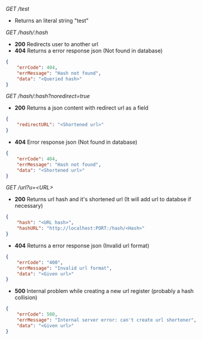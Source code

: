 *GET /test*
- Returns an literal string "test"

*GET /hash/:hash*
- **200** Redirects user to another url
- **404** Returns a error response json (Not found in database)
```json
{
    "errCode": 404,
    "errMessage": "Hash not found",
    "data": "<Queried hash>"
}
```

*GET /hash/:hash?noredirect=true*
- **200** Returns a json content with redirect url as a field 
```json
{
    "redirectURL": "<Shortened url>"
}
```
- **404** Error response json (Not found in database)
```json
{
    "errCode": 404,
    "errMessage": "Hash not found",
    "data": "<Shortened url>"
}
```

*GET /url?u=&lt;URL&gt;*
- **200** Returns url hash and it's shortened url (It will add url to databse if necessary)
```json
{
    "hash": "<URL hash>",
    "hashURL": "http://localhost:PORT:/hash/<Hash>"
}
```
- **404** Returns a error response json (Invalid url format)
```json
{
    "errCode": "400",
    "errMessage": "Invalid url format",
    "data": "<Given url>"
}
```
- **500** Internal problem while creating a new url register (probably a hash collision)
```json
{
    "errCode": 500,
    "errMessage": "Internal server error: can't create url shortener",
    "data": "<Given url>"
}
```

